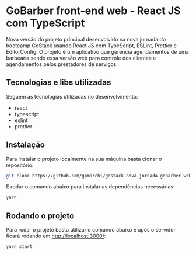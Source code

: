 # GoBarber front-end web - React JS com TypeScript

Nova versão do projeto principal desenvolvido na nova jornada do bootcamp GoStack usando React JS com TypeScript, ESLint, Prettier e EditorConfig. O projeto é um aplicativo que gerencia agendamentos de uma barbearia sendo essa versão web para controle dos clientes e agendamentos pelos prestadores de serviços.

## Tecnologias e libs utilizadas

Seguem as tecnologias utilizadas no desenvolvimento:

- react
- typescript
- eslint
- prettier

## Instalação

Para instalar o projeto localmente na sua máquina basta clonar o repositório:

```bash
git clone https://github.com/gpmarchi/gostack-nova-jornada-gobarber-web.git && cd gostack-nova-jornada-gobarber-web
```

E rodar o comando abaixo para instalar as dependências necessárias:

```bash
yarn
```

## Rodando o projeto

Para rodar o projeto basta utilizar o comando abaixo e após o servidor ficará rodando em <http://localhost:3000/>:

```bash
yarn start
```

